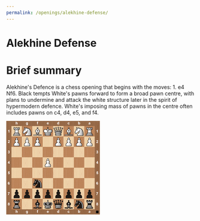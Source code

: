 ```yaml
---
permalink: /openings/alekhine-defense/
---
```

Alekhine Defense
================

# Brief summary


Alekhine's Defence is a chess opening that begins with the moves: 1. e4 Nf6. Black tempts White's pawns forward to form a broad pawn centre, with plans to undermine and attack the white structure later in the spirit of hypermodern defence. White's imposing mass of pawns in the centre often includes pawns on c4, d4, e5, and f4.

<img src="/img/Alekhine Defense.jpg"/>

